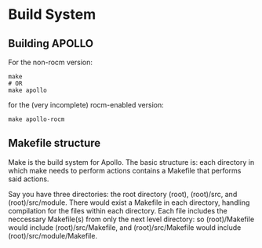 # Build System

## Building APOLLO
For the non-rocm version:
```
make
# OR
make apollo
```
for the (very incomplete) rocm-enabled version:
```
make apollo-rocm
```

## Makefile structure
Make is the build system for Apollo. The basic structure is: each directory
in which make needs to perform actions contains a Makefile that performs
said actions.

Say you have three directories: the root directory (root), (root)/src, and
(root)/src/module. There would exist a Makefile in each directory, handling 
compilation for the files within each directory. Each file includes the
neccessary Makefile(s) from only the next level directory: so (root)/Makefile
would include (root)/src/Makefile, and (root)/src/Makefile would include 
(root)/src/module/Makefile.
